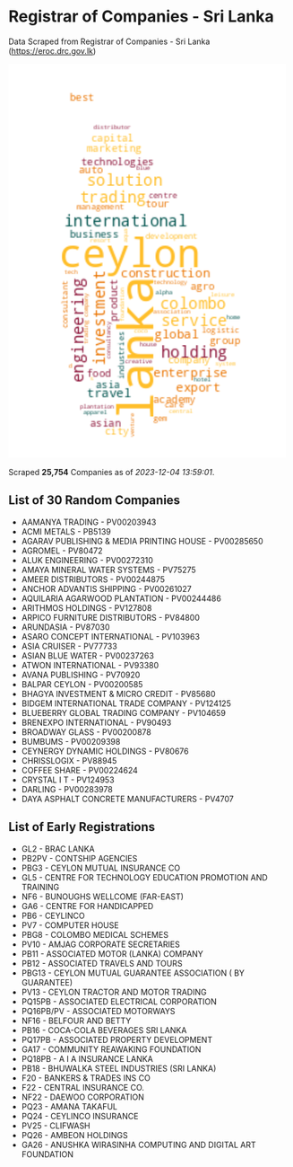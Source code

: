 # Registrar of Companies - Sri Lanka

Data Scraped from Registrar of Companies - Sri Lanka (https://eroc.drc.gov.lk)

![word-cloud](data/word_cloud.png)

Scraped **25,754** Companies as of *2023-12-04 13:59:01*.

## List of 30 Random Companies

* AAMANYA TRADING - PV00203943
* ACMI METALS - PB5139
* AGARAV PUBLISHING & MEDIA  PRINTING HOUSE - PV00285650
* AGROMEL - PV80472
* ALUK ENGINEERING - PV00272310
* AMAYA MINERAL WATER SYSTEMS - PV75275
* AMEER DISTRIBUTORS - PV00244875
* ANCHOR ADVANTIS SHIPPING - PV00261027
* AQUILARIA AGARWOOD PLANTATION - PV00244486
* ARITHMOS HOLDINGS - PV127808
* ARPICO FURNITURE DISTRIBUTORS - PV84800
* ARUNDASIA - PV87030
* ASARO CONCEPT INTERNATIONAL - PV103963
* ASIA CRUISER - PV77733
* ASIAN BLUE WATER - PV00237263
* ATWON INTERNATIONAL - PV93380
* AVANA PUBLISHING - PV70920
* BALPAR CEYLON - PV00200585
* BHAGYA INVESTMENT & MICRO CREDIT - PV85680
* BIDGEM INTERNATIONAL TRADE COMPANY - PV124125
* BLUEBERRY GLOBAL TRADING COMPANY - PV104659
* BRENEXPO INTERNATIONAL - PV90493
* BROADWAY GLASS - PV00200878
* BUMBUMS - PV00209398
* CEYNERGY DYNAMIC HOLDINGS - PV80676
* CHRISSLOGIX - PV88945
* COFFEE SHARE - PV00224624
* CRYSTAL I T - PV124953
* DARLING - PV00283978
* DAYA ASPHALT CONCRETE MANUFACTURERS - PV4707

## List of Early Registrations

* GL2 - BRAC LANKA 
* PB2PV - CONTSHIP AGENCIES 
* PBG3 - CEYLON MUTUAL INSURANCE CO 
* GL5 - CENTRE FOR TECHNOLOGY EDUCATION PROMOTION AND TRAINING 
* NF6 - BUNOUGHS WELLCOME (FAR-EAST) 
* GA6 - CENTRE FOR HANDICAPPED 
* PB6 - CEYLINCO 
* PV7 - COMPUTER HOUSE 
* PBG8 - COLOMBO MEDICAL SCHEMES 
* PV10 - AMJAG CORPORATE SECRETARIES 
* PB11 - ASSOCIATED MOTOR (LANKA) COMPANY 
* PB12 - ASSOCIATED TRAVELS AND TOURS 
* PBG13 - CEYLON MUTUAL GUARANTEE ASSOCIATION ( BY GUARANTEE) 
* PV13 - CEYLON TRACTOR AND MOTOR TRADING 
* PQ15PB - ASSOCIATED ELECTRICAL CORPORATION 
* PQ16PB/PV - ASSOCIATED MOTORWAYS 
* NF16 - BELFOUR AND BETTY 
* PB16 - COCA-COLA BEVERAGES SRI LANKA 
* PQ17PB - ASSOCIATED PROPERTY DEVELOPMENT 
* GA17 - COMMUNITY REAWAKING FOUNDATION 
* PQ18PB - A I A INSURANCE LANKA 
* PB18 - BHUWALKA STEEL INDUSTRIES (SRI LANKA) 
* F20 - BANKERS & TRADES INS CO 
* F22 - CENTRAL INSURANCE CO. 
* NF22 - DAEWOO CORPORATION 
* PQ23 - AMANA TAKAFUL 
* PQ24 - CEYLINCO INSURANCE 
* PV25 - CLIFWASH 
* PQ26 - AMBEON HOLDINGS 
* GA26 - ANUSHKA WIRASINHA COMPUTING AND DIGITAL ART FOUNDATION 